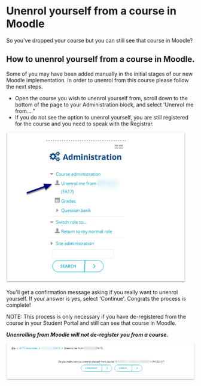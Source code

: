 # Unenrol yourself from a course in Moodle

So you've dropped your course but you can still see that course in Moodle?

## How to unenrol yourself from a course in Moodle.

Some of you may have been added manually in the initial stages of our new Moodle implementation. In order to unenrol from this course please follow the next steps.

* Open the course you wish to unenrol yourself from, scroll down to the bottom of the page to your Administration block, and select 'Unenrol me from... "
* If you do not see the option to unenrol yourself, you are still registered for the course and you need to speak with the Registrar.

![](../.gitbook/assets/how-unenroll-yourself-in-moodle.png)

You'll get a confirmation message asking if you really want to unenrol yourself. If your answer is yes, select 'Continue'. Congrats the process is complete!

NOTE: This process is only necessary if you have de-registered from the course in your Student Portal and still can see that course in Moodle.

_**Unenrolling from Moodle will not de-register you from a course.**_

![](../.gitbook/assets/you-ll-get-a-confirmation-message-asking-if-you-really-want-to-unenrol-yourself-if-your-answer-is-ye.png)

